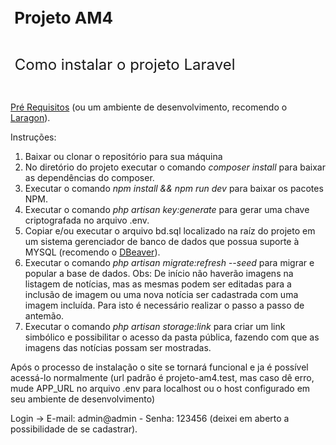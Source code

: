 <p><strong><span style="font-size: 26px;">&nbsp;Projeto AM4</span></strong></p>
<p><br></p>
<p><span style="font-size: 24px;">&nbsp;Como instalar o projeto Laravel</span></p>
<p><br></p>
<p><a href="https://laravel.com/docs/7.x">Pr&eacute; Requisitos</a> (ou um ambiente de desenvolvimento, recomendo o <a href="https://laragon.org/download/">Laragon</a>).</p>
<p>Instru&ccedil;&otilde;es:</p>
<ol>
    <li>Baixar ou clonar o reposit&oacute;rio para sua m&aacute;quina</li>
    <li>No diret&oacute;rio do projeto executar o comando <em>composer install</em> para baixar as depend&ecirc;ncias do composer.</li>
    <li>Executar o comando <em>npm install && npm run dev</em> para baixar os pacotes NPM.</li>
    <li>Executar o comando <em>php artisan key:generate</em> para gerar uma chave criptografada no arquivo .env<em>.</em></li>
    <li>Copiar e/ou executar o arquivo bd.sql localizado na ra&iacute;z do projeto em um sistema gerenciador de banco de dados que possua suporte &agrave; MYSQL (recomendo o <a href="https://dbeaver.io/download/">DBeaver</a>).</li>
    <li>Executar o comando <em>php artisan migrate:refresh --seed</em> para migrar e popular a base de dados. Obs: De início não haverão imagens na listagem de notícias, mas as mesmas podem ser editadas para a inclusão de imagem ou uma nova notícia ser cadastrada com uma imagem incluída. Para isto é necessário realizar o passo a passo de antemão.</li>
    <li>Executar o comando <em>php artisan storage:link</em> para criar um link simbólico e possibilitar o acesso da pasta pública, fazendo com que as imagens das notícias possam ser mostradas.
</ol>
<p> Após o processo de instalação o site se tornará funcional e ja é possível acessá-lo normalmente (url padrão é projeto-am4.test, mas caso dê erro, mude APP_URL no arquivo .env para localhost ou o host configurado em seu ambiente de desenvolvimento)
<p> Login -> E-mail: admin@admin - Senha: 123456 (deixei em aberto a possibilidade de se cadastrar).</p>
